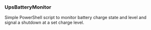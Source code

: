 ### UpsBatteryMonitor

Simple PowerShell script to monitor battery charge state and level and signal a shutdown at a set charge level.
